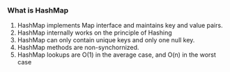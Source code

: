 ### What is HashMap
1.  HashMap implements Map interface and maintains key and value pairs.
2.  HashMap internally works on the principle of Hashing
3.  HashMap can only contain unique keys and only one null key.
4.  HashMap methods are non-synchornized.
5.  HashMap lookups are O(1) in the average case, and  O(n) in the worst case
<!--stackedit_data:
eyJoaXN0b3J5IjpbLTQ1NTM5NTUxNl19
-->